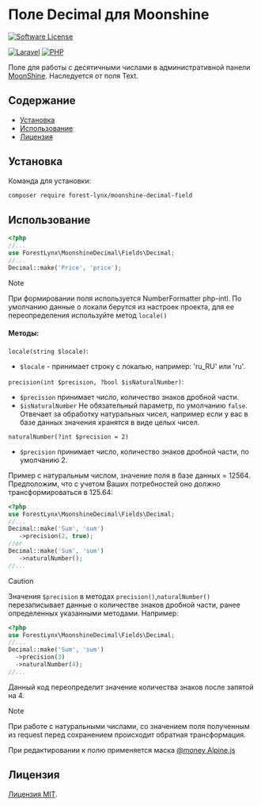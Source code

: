 # Поле Decimal для Moonshine
[![Software License][ico-license]](LICENSE)

[![Laravel][ico-laravel]](Laravel) [![PHP][ico-php]](PHP) 

Поле для работы с десятичными числами в административной панели [MoonShine](https://moonshine-laravel.com/). Наследуется от поля Text.

## Содержание
* [Установка](#установка)
* [Использование](#использование)
* [Лицензия](#лицензия)

## Установка
Команда для установки:
```bash
composer require forest-lynx/moonshine-decimal-field
```
## Использование
```php
<?php
//...
use ForestLynx\MoonshineDecimal\Fields\Decimal;
//...
Decimal::make('Price', 'price');
```
> [!NOTE] 
> При формировании поля используется NumberFormatter php-intl.
> По умолчанию данные о локали берутся из настроек проекта, для ее переопределения используйте метод `locale()`

#### Методы:
`locale(string $locale)`:
- `$locale` - принимает строку с локалью, например: 'ru_RU' или 'ru'.

`precision(int $precision, ?bool $isNaturalNumber)`:
 - `$precision` принимает число, количество знаков дробной части.
 - `$isNaturalNumber` Не обязательный параметр, по умолчанию `false`. Отвечает за обработку натуральных чисел, например если у вас в базе данных значения хранятся в виде целых чисел.

`naturalNumber(?int $precision = 2)`
- `$precision` принимает число, количество знаков дробной части, по умолчанию 2.

Пример с натуральным числом, значение поля в базе данных = 12564. Предположим, что с учетом Ваших потребностей оно должно трансформироваться в 125.64:
```php
<?php
use ForestLynx\MoonshineDecimal\Fields\Decimal;
//...
Decimal::make('Sum', 'sum')
   ->precision(2, true);
//or
Decimal::make('Sum', 'sum')
   ->naturalNumber();
//...
```
>[!CAUTION]
> Значения `$precision` в методах `precision()`,`naturalNumber()` перезаписывает данные о количестве знаков дробной части, ранее определенных указанными методами.
>Например:
>```php
><?php
>use ForestLynx\MoonshineDecimal\Fields\Decimal;
>//...
>Decimal::make('Sum', 'sum')
>   ->precision(3)
>   ->naturalNumber(4);
>//...
>```
>Данный код переопределит значение количества знаков после запятой на 4.

> [!NOTE]
> При работе с натуральными числами, со значением поля полученным из request перед сохранением происходит обратная трансформация.

При редактировании к полю применяется маска [@money Alpine.js](https://alpinejs.dev/plugins/mask#money-inputs)

## Лицензия
[Лицензия MIT](LICENSE).


[ico-license]: https://img.shields.io/badge/license-MIT-brightgreen.svg
[ico-laravel]: https://img.shields.io/badge/Laravel-10+-FF2D20?style=for-the-badge&logo=laravel
[ico-php]: https://img.shields.io/badge/PHP-8.1+-777BB4?style=for-the-badge&logo=php
